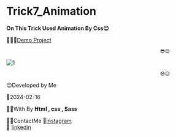 # Trick7_Animation

**On This Trick Used Animation By Css😉**



👩‍💻😎[Demo Project](https://fatememohamadian.github.io/Trick7_Animation/)

                                                            😎😉  
                                                          
![1](https://github.com/fatemeMohamadian/Trick7_Animation/assets/155579918/bebd417d-3677-413d-8676-5c52374bc33a)

                                                            😎😉  

 😉Developed by Me

 📅2024-02-16

 👩‍💻With By **Html , css , Sass** 

 📲📞ContactMe 
 🔗[instagram](https://www.instagram.com/fateme_mohamadiian.fed)       
 🔗 [linkedin](https://www.linkedin.com/in/fateme-mohamadian-dev0824)
